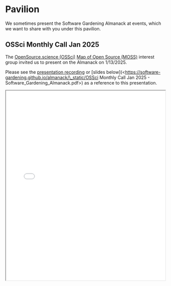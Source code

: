 # Pavilion

We sometimes present the Software Gardening Almanack at events, which we want to share with you under this pavilion.

## OSSci Monthly Call Jan 2025

The [OpenSource.science (OSSci)](https://www.opensource.science/) [Map of Open Source (MOSS)](https://www.opensource.science/moss) interest group invited us to present on the Almanack on 1/13/2025.

Please see the [presentation recording](https://youtu.be/b0sZWTl5Fsg?si=xGxYFA8SfbV4wBYB&t=506) or \[slides below\](\<https://software-gardening.github.io/almanack/\_static/OSSci Monthly Call Jan 2025 - Software_Gardening_Almanack.pdf>) as a reference to this presentation.

<iframe src="../_static/OSSci Monthly Call Jan 2025 - Software_Gardening_Almanack.pdf" width="100%" height="600px"></iframe>
